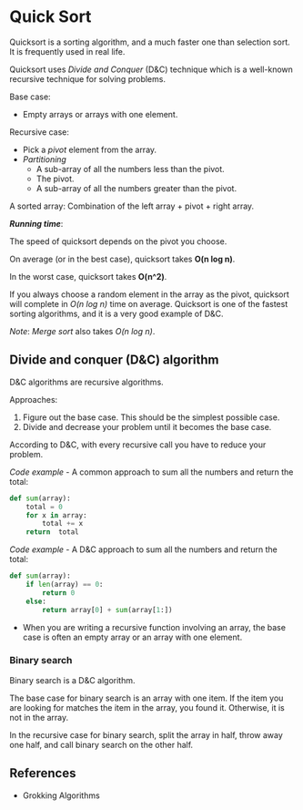 # Quick Sort
Quicksort is a sorting algorithm, and a much faster one than selection sort. It is frequently used in real life.

Quicksort uses *Divide and Conquer* (D&C) technique which is a well-known recursive technique for solving problems.

Base case: 
- Empty arrays or arrays with one element.

Recursive case:
- Pick a *pivot* element from the array.
- *Partitioning*
  - A sub-array of all the numbers less than the pivot.
  - The pivot.
  - A sub-array of all the numbers greater than the pivot.
  
A sorted array: Combination of the left array + pivot + right array.


***Running time***:

The speed of quicksort depends on the pivot you choose.

On average (or in the best case), quicksort takes **O(n log n)**.

In the worst case, quicksort takes **O(n^2)**.

If you always choose a random element in the array as the pivot, quicksort will complete in *O(n log n)* time on average.
Quicksort is one of the fastest sorting algorithms, and it is a very good example of D&C.


*Note*: *Merge sort* also takes *O(n log n)*.


## Divide and conquer (D&C) algorithm
D&C algorithms are recursive algorithms.

Approaches:
1. Figure out the base case. This should be the simplest possible case.
2. Divide and decrease your problem until it becomes the base case.

According to D&C, with every recursive call you have to reduce your problem.

*Code example* - A common approach to sum all the numbers and return the total:
```python
def sum(array):
    total = 0
    for x in array:
        total += x
    return  total
```

*Code example* - A D&C approach to sum all the numbers and return the total:
```python
def sum(array):
    if len(array) == 0:
        return 0
    else:
        return array[0] + sum(array[1:])
```

- When you are writing a recursive function involving an array, the base case is often an empty array or an array with one element.


### Binary search
Binary search is a D&C algorithm. 

The base case for binary search is an array with one item.
If the item you are looking for matches the item in the array, you found it. Otherwise, it is not in the array.

In the recursive case for binary search, split the array in half, throw away one half, and call binary search on the other half.


## References
* Grokking Algorithms
